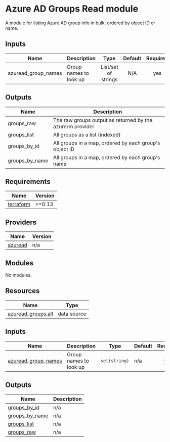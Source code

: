 # Azure AD Groups Read module

A module for listing Azure AD group info in bulk, ordered by object ID or name.

## Inputs

| Name | Description | Type | Default | Required |
|------|-------------|:----:|:-----:|:-----:|
| azuread_group_names | Group names to look up | List/set of strings | N/A | yes |

## Outputs

| Name | Description |
|------|-------------|
| groups_raw | The raw groups output as returned by the azurerm provider |
| groups_list | All groups as a list (indexed) |
| groups_by_id | All groups in a map, ordered by each group's object ID |
| groups_by_name | All groups in a map, ordered by each group's name |

<!-- BEGIN_TF_DOCS -->
## Requirements

| Name | Version |
|------|---------|
| <a name="requirement_terraform"></a> [terraform](#requirement\_terraform) | >=0.13 |

## Providers

| Name | Version |
|------|---------|
| <a name="provider_azuread"></a> [azuread](#provider\_azuread) | n/a |

## Modules

No modules.

## Resources

| Name | Type |
|------|------|
| [azuread_groups.all](https://registry.terraform.io/providers/hashicorp/azuread/latest/docs/data-sources/groups) | data source |

## Inputs

| Name | Description | Type | Default | Required |
|------|-------------|------|---------|:--------:|
| <a name="input_azuread_group_names"></a> [azuread\_group\_names](#input\_azuread\_group\_names) | Group names to look up | `set(string)` | n/a | yes |

## Outputs

| Name | Description |
|------|-------------|
| <a name="output_groups_by_id"></a> [groups\_by\_id](#output\_groups\_by\_id) | n/a |
| <a name="output_groups_by_name"></a> [groups\_by\_name](#output\_groups\_by\_name) | n/a |
| <a name="output_groups_list"></a> [groups\_list](#output\_groups\_list) | n/a |
| <a name="output_groups_raw"></a> [groups\_raw](#output\_groups\_raw) | n/a |
<!-- END_TF_DOCS -->